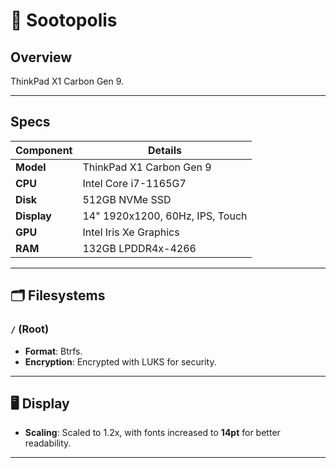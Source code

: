 # 🌊 Sootopolis

## Overview

ThinkPad X1 Carbon Gen 9.

---

## Specs

| Component   | Details                         |
| ----------- | ------------------------------- |
| **Model**   | ThinkPad X1 Carbon Gen 9        |
| **CPU**     | Intel Core i7-1165G7            |
| **Disk**    | 512GB NVMe SSD                  |
| **Display** | 14" 1920x1200, 60Hz, IPS, Touch |
| **GPU**     | Intel Iris Xe Graphics          |
| **RAM**     | 132GB LPDDR4x-4266              |

---

## 🗂 Filesystems

### `/` (Root)

- **Format**: Btrfs.
- **Encryption**: Encrypted with LUKS for security.

---

## 🖥 Display

- **Scaling**: Scaled to 1.2x, with fonts increased to **14pt** for better readability.

---
